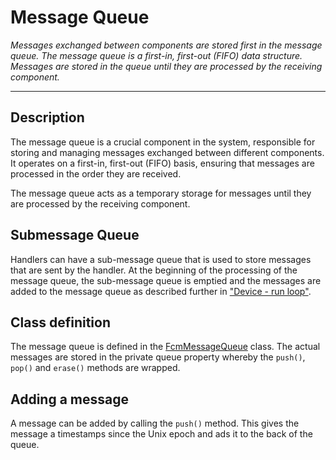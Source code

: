 # Message Queue
_Messages exchanged between components are stored first in the message queue. The message queue is a first-in, first-out (FIFO) data structure. Messages are stored in the queue until they are processed by the receiving component._
****

## Description

The message queue is a crucial component in the system, responsible for storing and managing messages exchanged between different components. It operates on a first-in, first-out (FIFO) basis, ensuring that messages are processed in the order they are received.

The message queue acts as a temporary storage for messages until they are processed by the receiving component.

## Submessage Queue

Handlers can have a sub-message queue that is used to store messages that are sent by the handler. At the beginning of the processing of the message queue, the sub-message queue is emptied and the messages are added to the message queue as described further in ["Device - run loop"](Device.md#run-loop).

## Class definition

The message queue is defined in the [FcmMessageQueue](../inc/FcmMessageQueue.h) class. The actual messages are stored in the private queue property whereby the ``push()``, ``pop()`` and ``erase()`` methods are wrapped.

## Adding a message

A message can be added by calling the ``push()`` method. This gives the message a timestamps since the Unix epoch and ads it to the back of the queue.